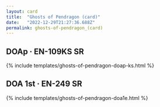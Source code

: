 ```yaml
---
layout: card
title:  "Ghosts of Pendragon (card)"
date:   "2022-12-29T21:27:36.688Z"
permalink: ghosts-of-pendragon_(card)
---
```


## DOAp &middot; EN-109KS SR

{% include templates/ghosts-of-pendragon-doap-ks.html %}


## DOA 1st &middot; EN-249 SR

{% include templates/ghosts-of-pendragon-doa1e.html %}
